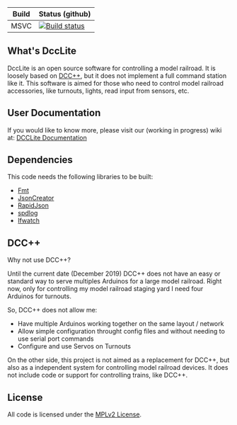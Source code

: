 | Build | Status (github) |
|-------|-----------------|
| MSVC  | [![Build status](https://ci.appveyor.com/api/projects/status/vk4a1wgr532h5nlc/branch/master?svg=true)](https://ci.appveyor.com/project/bcsanches/dcclite/branch/master)|

What's DccLite
--------------

DccLite is an open source software for controlling a model railroad. It is loosely based on [DCC++][6], but it does not implement a full command station like it. This software is aimed for those who need to control model railroad accessories, like turnouts, lights, read input from sensors, etc.

User Documentation
------------------

If you would like to know more, please visit our (working in progress) wiki at: [DCCLite Documentation](https://github.com/bcsanches/DCCLite/wiki)


Dependencies
------------

This code needs the following libraries to be built:

- [Fmt][3]
- [JsonCreator][2]
- [RapidJson][1]
- [spdlog][4]
- [lfwatch][7]

DCC++
-------
Why not use DCC++?

Until the current date (December 2019) DCC++ does not have an easy or standard way to serve multiples Arduinos for a large model railroad. Right now, only for controlling my model railroad staging yard I need four Arduinos for turnouts.

So, DCC++ does not allow me:
- Have multiple Arduinos working together on the same layout / network
- Allow simple configuration throught config files and without needing to use serial port commands
- Configure and use Servos on Turnouts

On the other side, this project is not aimed as a replacement for DCC++, but also as a independent system for controlling model railroad devices. It does not include code or support for controlling trains, like DCC++.

License
-------

All code is licensed under the [MPLv2 License][5].

[1]: https://github.com/Tencent/rapidjson/
[2]: https://github.com/bcsanches/JsonCreator
[3]: https://github.com/fmtlib/fmt
[4]: https://github.com/gabime/spdlog
[5]: https://choosealicense.com/licenses/mpl-2.0/
[6]: https://sites.google.com/site/dccppsite/
[7]: https://github.com/bcsanches/lfwatch
